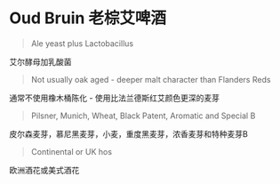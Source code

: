 # Oud Bruin 老棕艾啤酒

> Ale yeast plus Lactobacillus

艾尔酵母加乳酸菌

> Not usually oak aged - deeper malt character than Flanders Reds

通常不使用橡木桶陈化 - 使用比法兰德斯红艾颜色更深的麦芽

> Pilsner, Munich, Wheat, Black Patent, Aromatic and Special B

皮尔森麦芽，慕尼黑麦芽，小麦，重度黑麦芽，浓香麦芽和特种麦芽B

> Continental or UK hos

欧洲酒花或美式酒花